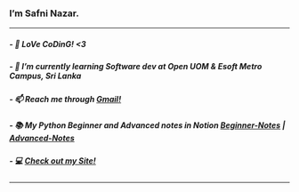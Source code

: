 <h3>I’m Safni Nazar.</h3><hr>

<h5>- 👨‍ LoVe CoDinG! <3</h5>
<h5>- 🌱 I’m currently learning Software dev at Open UOM & Esoft Metro Campus, Sri Lanka</h5>
<h5>- 📫 Reach me through <a href="mailto:shafninasar50@gmail.com">Gmail!</a></h5>
<h5>- 📚 My Python Beginner and Advanced notes in Notion <a href='https://shafnisha.notion.site/Python-For-Beginners-07c600b75b6c49aea34f083c7b15e4e8'>Beginner-Notes</a> | <a href='https://shafnisha.notion.site/Python-advanced-61ec69ce3aa34d3597fd5410b15b20f3'>Advanced-Notes</a> </h5>
<h5>- 💻 <a href='https://safnisha.mystrikingly.com/'>Check out my Site!</a> </h5>  
<hr>
